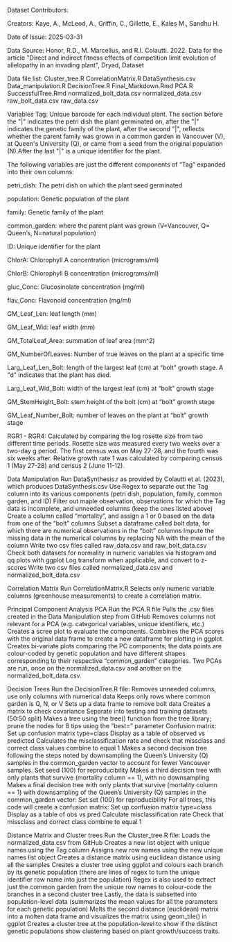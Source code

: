 Dataset Contributors:

Creators: Kaye, A., McLeod, A., Griffin, C., Gillette, E., Kales M., Sandhu H.

Date of Issue: 2025-03-31

Data Source: Honor, R.D., M. Marcellus, and R.I. Colautti. 2022. Data for the article "Direct and indirect fitness effects of competition limit evolution of allelopathy in an invading plant", Dryad, Dataset

Data file list:
Cluster_tree.R
CorrelationMatrix.R
DataSynthesis.csv
Data_manipulation.R
DecisionTree.R
Final_Markdown.Rmd
PCA.R
SuccessfulTree.Rmd
normalized_bolt_data.csv
normalized_data.csv
raw_bolt_data.csv
raw_data.csv

Variables 
Tag: Unique barcode for each individual plant. The section before the "|" indicates the petri dish the plant germinated on, after the "|" indicates the genetic family of the plant, after the second "|", reflects whether the parent family was grown in a common garden in Vancouver (V), at Queen's University (Q), or came from a seed from the original population (N).After the last "|" is a unique identifier for the plant.

The following variables are just the different components of “Tag” expanded into their own columns: 

petri_dish: The petri dish on which the plant seed germinated

population: Genetic population of the plant

family: Genetic family of the plant

common_garden: where the parent plant was grown (V=Vancouver, Q= Queen’s, N=natural population)

ID: Unique identifier for the plant

ChlorA: Chlorophyll A concentration (micrograms/ml)

ChlorB: Chlorophyll B concentration (micrograms/ml)

gluc_Conc: Glucosinolate concentration (mg/ml)

flav_Conc: Flavonoid concentration (mg/ml)

GM_Leaf_Len: leaf length (mm)

GM_Leaf_Wid: leaf width (mm)

GM_TotalLeaf_Area: summation of leaf area (mm^2)

GM_NumberOfLeaves: Number of true leaves on the plant at a specific time

Larg_Leaf_Len_Bolt: length of the largest leaf (cm) at “bolt” growth stage. A "d" indicates that the plant has died.

Larg_Leaf_Wid_Bolt: width of the largest leaf (cm) at “bolt” growth stage

GM_StemHeight_Bolt: stem height of the bolt (cm) at “bolt” growth stage

GM_Leaf_Number_Bolt: number of leaves on the plant at “bolt” growth stage

RGR1 - RGR4: Calculated by comparing the log rosette size from two different time periods. Rosette size was measured every two weeks over a two-day g period. The first census was on May 27-28, and the fourth was six weeks after. Relative growth rate 1 was calculated by comparing census 1 (May 27-28) and census 2 (June 11-12). 

Data Manipulation
Run DataSynthesis.r as provided by Colautti et al. (2023), which produces DataSynthesis.csv
Use Regex to separate out the Tag column into its various components (petri dish, population, family, common garden, and ID)
Filter out maple observation, observations for which the Tag data is incomplete, and unneeded columns (keep the ones listed above)
Create a column called “mortality”, and assign a 1 or 0 based on the data from one of the “bolt” columns
Subset a dataframe called bolt data, for which there are numerical observations in the “bolt” columns
Impute the missing data in the numerical columns by replacing NA with the mean of the column
Write two csv files called raw_data.csv and raw_bolt_data.csv
Check both datasets for normality in numeric variables via histogram and qq plots with ggplot
Log transform when applicable, and convert to z-scores
Write two csv files called normalized_data.csv and normalized_bolt_data.csv

Correlation Matrix
Run CorrelationMatrix.R 
Selects only numeric variable columns (greenhouse measurements) to create a correlation matrix.

Principal Component Analysis PCA
Run the PCA.R file
Pulls the .csv files created in the Data Manipulation step from GitHub 
Removes columns not relevant for a PCA (e.g. categorical variables, unique identifiers, etc.) 
Creates a scree plot to evaluate the components. 
Combines the PCA scores with the original data frame to create a new dataframe for plotting in ggplot. 
Creates bi-variate plots comparing the PC components; the data points are colour-coded by genetic population and have different shapes corresponding to their respective “common_garden” categories. 
Two PCAs are run, once on the normalized_data.csv and another on the normalized_bolt_data.csv. 

Decision Trees
Run the DecisionTree.R file: 
Removes unneeded columns, use only columns with numerical data
Keeps only rows where common garden is Q, N, or V
Sets up a data frame to remove bolt data
Creates a matrix to check covariance
Separate into testing and training datasets (50:50 split)
Makes a tree using the tree() function from the tree library; prune the nodes for 8 tips using the “best=” parameter
Confusion matrix: 
Set up confusion matrix type=class
Display as a table of observed vs predicted
Calculates the misclassification rate and check that missclass and correct class values combine to equal 1
Makes a second decision tree following the steps noted by downsampling the Queen’s University (Q) samples in the common_garden vector to account for fewer Vancouver samples. 
Set seed (100) for reproducibility
Makes a third  decision tree with only plants that survive (mortality column == 1), with no downsampling
Makes a final decision tree with only plants that survive (mortality column == 1) with downsampling of the Queen’s University (Q) samples in the  common_garden vector:
Set set (100) for reproducibility
For all trees, this code will create a confusion matrix: 
Set up confusion matrix type=class
Display as a table of obs vs pred
Calculate misclassification rate
Check that missclass and correct class combine to equal 1

Distance Matrix and Cluster trees
Run the Cluster_tree.R file:
Loads the normalized_data.csv from GitHub 
Creates a new list object with unique names using the Tag column 
Assigns new row names using the new unique names list object 
Creates a distance matrix using euclidean distance using all the samples 
Creates a cluster tree using ggplot and colours each branch by its genetic population (there are lines of regex to turn the unique identifier row name into just the population) 
Regex is also used to extract just the common garden from the unique row names to colour-code the branches in a second cluster tree
Lastly, the data is subsetted into population-level data (summarizes the mean values for all the parameters for each genetic population) 
Melts the second distance (euclidean) matrix into a molten data frame and visualizes the matrix using geom_tile() in ggplot
Creates a cluster tree at the population-level to show if the distinct genetic populations show clustering based on plant growth/success traits. 
